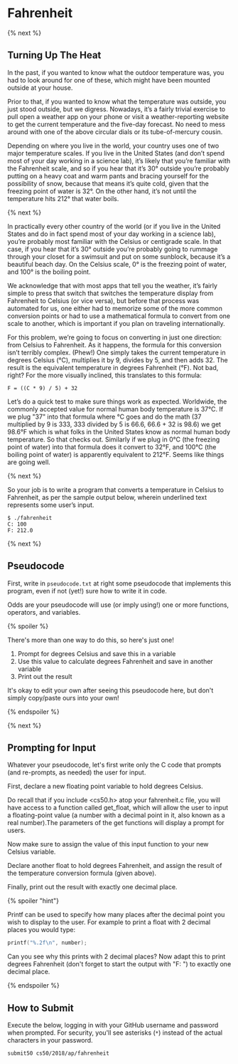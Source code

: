 # Fahrenheit



{% next %}

## Turning Up The Heat

In the past, if you wanted to know what the outdoor temperature was, you had to look around for one of these, which might have been mounted outside at your house.

Prior to that, if you wanted to know what the temperature was outside, you just stood outside, but we digress. Nowadays, it’s a fairly trivial exercise to pull open a weather app on your phone or visit a weather-reporting website to get the current temperature and the five-day forecast. No need to mess around with one of the above circular dials or its tube-of-mercury cousin.

Depending on where you live in the world, your country uses one of two major temperature scales. If you live in the United States (and don’t spend most of your day working in a science lab), it’s likely that you’re familiar with the Fahrenheit scale, and so if you hear that it’s 30° outside you’re probably putting on a heavy coat and warm pants and bracing yourself for the possibility of snow, because that means it’s quite cold, given that the freezing point of water is 32°. On the other hand, it’s not until the temperature hits 212° that water boils.

{% next %}

In practically every other country of the world (or if you live in the United States and do in fact spend most of your day working in a science lab), you’re probably most familiar with the Celsius or centigrade scale. In that case, if you hear that it’s 30° outside you’re probably going to rummage through your closet for a swimsuit and put on some sunblock, because it’s a beautiful beach day. On the Celsius scale, 0° is the freezing point of water, and 100° is the boiling point.

We acknowledge that with most apps that tell you the weather, it’s fairly simple to press that switch that switches the temperature display from Fahrenheit to Celsius (or vice versa), but before that process was automated for us, one either had to memorize some of the more common conversion points or had to use a mathematical formula to convert from one scale to another, which is important if you plan on traveling internationally.

For this problem, we’re going to focus on converting in just one direction: from Celsius to Fahrenheit. As it happens, the formula for this conversion isn’t terribly complex. (Phew!) One simply takes the current temperature in degrees Celsius (°C), multiplies it by 9, divides by 5, and then adds 32. The result is the equivalent temperature in degrees Fahrenheit (°F). Not bad, right? For the more visually inclined, this translates to this formula:

```
F = ((C * 9) / 5) + 32
```

Let’s do a quick test to make sure things work as expected. Worldwide, the commonly accepted value for normal human body temperature is 37°C. If we plug "37" into that formula where °C goes and do the math (37 multiplied by 9 is 333, 333 divided by 5 is 66.6, 66.6 + 32 is 98.6) we get 98.6°F which is what folks in the United States know as normal human body temperature. So that checks out. Similarly if we plug in 0°C (the freezing point of water) into that formula does it convert to 32°F, and 100°C (the boiling point of water) is apparently equivalent to 212°F. Seems like things are going well.

{% next %}

So your job is to write a program that converts a temperature in Celsius to Fahrenheit, as per the sample output below, wherein underlined text represents some user’s input.

```
$ ./fahrenheit
C: 100
F: 212.0
```

{% next %}

## Pseudocode

First, write in `pseudocode.txt` at right some pseudocode that implements this program, even if not (yet!) sure how to write it in code. 

Odds are your pseudocode will use (or imply using!) one or more functions, operators, and variables.

{% spoiler %}

<p>
  There's more than one way to do this, so here's just one!
</p>

<ol>
  <li>Prompt for degrees Celsius and save this in a variable</li>
  <li>Use this value to calculate degrees Fahrenheit and save in another variable</li>
  <li>Print out the result</li>
</ol>

<p>
  It's okay to edit your own after seeing this pseudocode here, but don't simply copy/paste ours into your own!
</p>

{% endspoiler %}

{% next %}

## Prompting for Input

Whatever your pseudocode, let's first write only the C code that prompts (and re-prompts, as needed) the user for input. 

First, declare a new floating point variable to hold degrees Celsius.

Do recall that if you include <cs50.h> atop your fahrenheit.c file, you will have access to a function called get_float, which will allow the user to input a floating-point value (a number with a decimal point in it, also known as a real number).The parameters of the get functions will display a prompt for users.

Now make sure to assign the value of this input function to your new Celsius variable.

Declare another float to hold degrees Fahrenheit, and assign the result of the temperature conversion formula (given above). 

Finally, print out the result with exactly one decimal place.

{% spoiler "hint"}

Printf can be used to specify how many places after the decimal point you wish to display to the user. For example to print a float with 2 decimal places you would type:

```c
printf("%.2f\n", number);
```

Can you see why this prints with 2 decimal places? Now adapt this to print degrees Fahrenheit (don't forget to start the output with "F: ") to exactly one decimal place.

{% endspoiler %}

## How to Submit

Execute the below, logging in with your GitHub username and password when prompted. For security, you'll see asterisks (`*`) instead of the actual characters in your password.

```
submit50 cs50/2018/ap/fahrenheit
```
